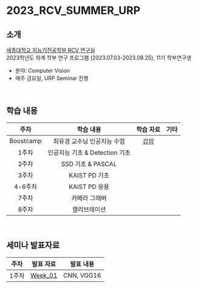 # 2023_RCV_SUMMER_URP
## 소개
[세종대학교 지능기전공학부 RCV 연구실](https://github.com/sejong-rcv)<br>
2023학년도 하계 학부 연구 프로그램 (2023.07.03-2023.08.25), 11기 학부연구생<br>
- 분야: Computer Vision
- 매주 금요일, URP Seminar 진행
<br>

## 학습 내용
| 주차 | 학습 내용 | 학습 자료 | 기타|
|:--:|:--:|:--:|:--:|
| Boostcamp | 최유경 교수님 인공지능 수업 | [강의](https://www.youtube.com/watch?v=J6hiz5zfDC0&list=PL1xKqHsVFgvk8nB5kJ3N0fFt3etudUBWt) |
| 1주차 | 인공지능 기초 & Detection 기초 | |
| 2주차 | SSD 기초 & PASCAL | |
| 3주차 | KAIST PD 기초 | |
| 4-6주차 | KAIST PD 응용 | |
| 7주차 | 카메라 그래버 | |
| 8주차 | 캘리브레이션 | |
<br>

## 세미나 발표자료
| 주차 | 발표 자료 | 발표 내용 |
|:--:|:--:|:--:|
| 1주차 | [Week_01](Week_01.pptx) | CNN, VGG16 |
